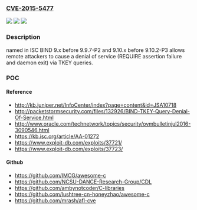 ### [CVE-2015-5477](https://cve.mitre.org/cgi-bin/cvename.cgi?name=CVE-2015-5477)
![](https://img.shields.io/static/v1?label=Product&message=n%2Fa&color=blue)
![](https://img.shields.io/static/v1?label=Version&message=n%2Fa&color=blue)
![](https://img.shields.io/static/v1?label=Vulnerability&message=n%2Fa&color=brighgreen)

### Description

named in ISC BIND 9.x before 9.9.7-P2 and 9.10.x before 9.10.2-P3 allows remote attackers to cause a denial of service (REQUIRE assertion failure and daemon exit) via TKEY queries.

### POC

#### Reference
- http://kb.juniper.net/InfoCenter/index?page=content&id=JSA10718
- http://packetstormsecurity.com/files/132926/BIND-TKEY-Query-Denial-Of-Service.html
- http://www.oracle.com/technetwork/topics/security/ovmbulletinjul2016-3090546.html
- https://kb.isc.org/article/AA-01272
- https://www.exploit-db.com/exploits/37721/
- https://www.exploit-db.com/exploits/37723/

#### Github
- https://github.com/IMCG/awesome-c
- https://github.com/NCSU-DANCE-Research-Group/CDL
- https://github.com/ambynotcoder/C-libraries
- https://github.com/lushtree-cn-honeyzhao/awesome-c
- https://github.com/mrash/afl-cve

